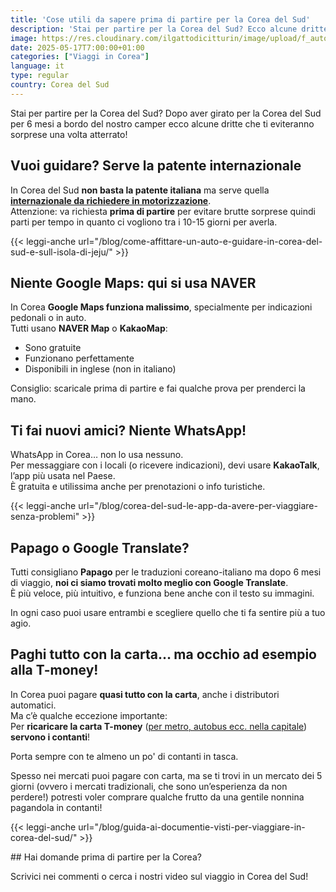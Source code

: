 ```yaml
---
title: 'Cose utili da sapere prima di partire per la Corea del Sud'
description: 'Stai per partire per la Corea del Sud? Ecco alcune dritte che ti eviteranno sorprese una volta atterrato!'
image: https://res.cloudinary.com/ilgattodicitturin/image/upload/f_auto,q_auto,w_800,dpr_auto/v1751874575/Articoli/Corea/guida-alla-corea-del-sud_vsi2js.png
date: 2025-05-17T7:00:00+01:00
categories: ["Viaggi in Corea"]
language: it
type: regular   
country: Corea del Sud
---
```


Stai per partire per la Corea del Sud? Dopo aver girato per la Corea del Sud per 6 mesi a bordo del nostro camper ecco alcune dritte che ti eviteranno sorprese una volta atterrato!

## Vuoi guidare? Serve la patente internazionale

In Corea del Sud **non basta la patente italiana** ma serve quella **[internazionale da richiedere in motorizzazione](/blog/patente-internazionale-come-fare-guida-completa)**.  
Attenzione: va richiesta **prima di partire** per evitare brutte sorprese quindi parti per tempo in quanto ci vogliono tra i 10-15 giorni per averla.

{{< leggi-anche url="/blog/come-affittare-un-auto-e-guidare-in-corea-del-sud-e-sull-isola-di-jeju/" >}}

## Niente Google Maps: qui si usa NAVER

In Corea **Google Maps funziona malissimo**, specialmente per indicazioni pedonali o in auto.  
Tutti usano **NAVER Map** o **KakaoMap**:  
- Sono gratuite  
- Funzionano perfettamente  
- Disponibili in inglese (non in italiano)

Consiglio: scaricale prima di partire e fai qualche prova per prenderci la mano.

## Ti fai nuovi amici? Niente WhatsApp!

WhatsApp in Corea… non lo usa nessuno.  
Per messaggiare con i locali (o ricevere indicazioni), devi usare **KakaoTalk**, l’app più usata nel Paese.  
È gratuita e utilissima anche per prenotazioni o info turistiche.

{{< leggi-anche url="/blog/corea-del-sud-le-app-da-avere-per-viaggiare-senza-problemi" >}}

## Papago o Google Translate?

Tutti consigliano **Papago** per le traduzioni coreano-italiano ma dopo 6 mesi di viaggio, **noi ci siamo trovati molto meglio con Google Translate**.  
È più veloce, più intuitivo, e funziona bene anche con il testo su immagini.

In ogni caso puoi usare entrambi e scegliere quello che ti fa sentire più a tuo agio.

## Paghi tutto con la carta… ma occhio ad esempio alla T-money!

In Corea puoi pagare **quasi tutto con la carta**, anche i distributori automatici.  
Ma c’è qualche eccezione importante:  
Per **ricaricare la carta T-money** ([per metro, autobus ecc. nella capitale](/blog/guida-definitiva-alla-metro-di-seoul-e-alla-t-Money)) **servono i contanti**!

Porta sempre con te almeno un po' di contanti in tasca.

Spesso nei mercati puoi pagare con carta, ma se ti trovi in un mercato dei 5 giorni (ovvero i mercati tradizionali, che sono un’esperienza da non perdere!) potresti voler comprare qualche frutto da una gentile nonnina pagandola in contanti!

{{< leggi-anche url="/blog/guida-ai-documentie-visti-per-viaggiare-in-corea-del-sud/" >}}

## Hai domande prima di partire per la Corea?  

Scrivici nei commenti o cerca i nostri video sul viaggio in Corea del Sud!  
